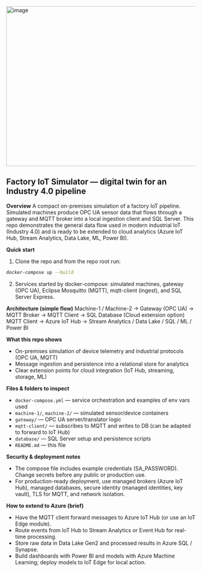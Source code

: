 <img width="736" height="424" alt="image" src="https://github.com/user-attachments/assets/b720144a-6a2c-4f56-88b2-9aeda806b5e7" />


## Factory IoT Simulator — digital twin for an Industry 4.0 pipeline

**Overview**
A compact on-premises simulation of a factory IoT pipeline. Simulated machines produce OPC UA sensor data that flows through a gateway and MQTT broker into a local ingestion client and SQL Server. This repo demonstrates the general data flow used in modern industrial IoT (Industry 4.0) and is ready to be extended to cloud analytics (Azure IoT Hub, Stream Analytics, Data Lake, ML, Power BI).

**Quick start**

1. Clone the repo and from the repo root run:

```bash
docker-compose up --build
```

2. Services started by docker-compose: simulated machines, gateway (OPC UA), Eclipse Mosquitto (MQTT), mqtt-client (ingest), and SQL Server Express.

**Architecture (simple flow)**
Machine-1 / Machine-2  ->  Gateway (OPC UA)  ->  MQTT Broker  ->  MQTT Client  ->  SQL Database
(Cloud extension option) MQTT Client  ->  Azure IoT Hub  ->  Stream Analytics / Data Lake / SQL / ML / Power BI

**What this repo shows**

* On-premises simulation of device telemetry and industrial protocols (OPC UA, MQTT)
* Message ingestion and persistence into a relational store for analytics
* Clear extension points for cloud integration (IoT Hub, streaming, storage, ML)

**Files & folders to inspect**

* `docker-compose.yml` — service orchestration and examples of env vars used
* `machine-1/`, `machine-2/` — simulated sensor/device containers
* `gateway/` — OPC UA server/translator logic
* `mqtt-client/` — subscribes to MQTT and writes to DB (can be adapted to forward to IoT Hub)
* `database/` — SQL Server setup and persistence scripts
* `README.md` — this file

**Security & deployment notes**

* The compose file includes example credentials (SA\_PASSWORD). Change secrets before any public or production use.
* For production-ready deployment, use managed brokers (Azure IoT Hub), managed databases, secure identity (managed identities, key vault), TLS for MQTT, and network isolation.

**How to extend to Azure (brief)**

* Have the MQTT client forward messages to Azure IoT Hub (or use an IoT Edge module).
* Route events from IoT Hub to Stream Analytics or Event Hub for real-time processing.
* Store raw data in Data Lake Gen2 and processed results in Azure SQL / Synapse.
* Build dashboards with Power BI and models with Azure Machine Learning; deploy models to IoT Edge for local action.

 
 
